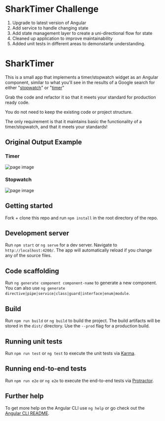 # SharkTimer Challenge

1) Upgrade to latest version of Angular
2) Add service to handle changing state
3) Add state management layer to create a uni-directional flow for state
4) Cleaned up application to improve maintainability
5) Added unit tests in different areas to demonstarte understanding.

# SharkTimer

This is a small app that implements a timer/stopwatch widget as an Angular component, similar to what you'll see in the results of a Google search for either "[stopwatch](https://www.google.com/search?q=stopwatch)" or "[timer](https://www.google.com/search?q=timer)"

Grab the code and refactor it so that it meets your standard for production ready code.

You do not need to keep the existing code or project structure.

The only requirement is that it maintains basic the functionality of a timer/stopwatch, and that it meets your standards!

## Original Output Example

### Timer

![page image](timer.gif?raw=true)

### Stopwatch

![page image](stopwatch.gif?raw=true)

## Getting started

Fork + clone this repo and run `npm install` in the root directory of the repo.
 
## Development server

Run `npm start` or `ng serve` for a dev server. Navigate to `http://localhost:4200/`. The app will automatically reload if you change any of the source files.

## Code scaffolding

Run `ng generate component component-name` to generate a new component. You can also use `ng generate directive|pipe|service|class|guard|interface|enum|module`.

## Build

Run `npm run build` or `ng build` to build the project. The build artifacts will be stored in the `dist/` directory. Use the `--prod` flag for a production build.

## Running unit tests

Run `npm run test` or `ng test` to execute the unit tests via [Karma](https://karma-runner.github.io).

## Running end-to-end tests

Run `npm run e2e` or `ng e2e` to execute the end-to-end tests via [Protractor](http://www.protractortest.org/).

## Further help

To get more help on the Angular CLI use `ng help` or go check out the [Angular CLI README](https://github.com/angular/angular-cli/blob/master/README.md).